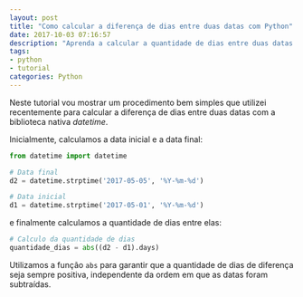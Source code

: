 ```yaml
---
layout: post
title: "Como calcular a diferença de dias entre duas datas com Python"
date: 2017-10-03 07:16:57
description: "Aprenda a calcular a quantidade de dias entre duas datas."
tags:
- python
- tutorial
categories: Python
---
```


Neste tutorial vou mostrar um procedimento bem simples que utilizei recentemente para calcular a diferença de dias entre duas datas com a biblioteca nativa *datetime*.

Inicialmente, calculamos a data inicial e a data final:

```python
from datetime import datetime

# Data final
d2 = datetime.strptime('2017-05-05', '%Y-%m-%d')

# Data inicial
d1 = datetime.strptime('2017-05-01', '%Y-%m-%d')

```

 e finalmente calculamos a quantidade de dias entre elas:

```python
# Calculo da quantidade de dias
quantidade_dias = abs((d2 - d1).days)
```

Utilizamos a função `abs` para garantir que a quantidade de dias de diferença seja sempre positiva, independente da ordem em que as datas foram subtraídas.
